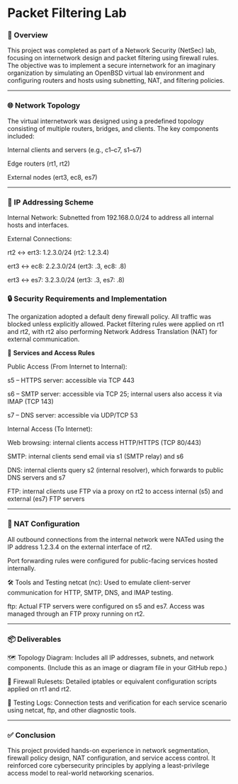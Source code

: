 # Packet Filtering Lab

### 📘 Overview
This project was completed as part of a Network Security (NetSec) lab, focusing on internetwork design and packet filtering using firewall rules. The objective was to implement a secure internetwork for an imaginary organization by simulating an OpenBSD virtual lab environment and configuring routers and hosts using subnetting, NAT, and filtering policies.

---

### 🌐 Network Topology
The virtual internetwork was designed using a predefined topology consisting of multiple routers, bridges, and clients. The key components included:

Internal clients and servers (e.g., c1–c7, s1–s7)

Edge routers (rt1, rt2)

External nodes (ert3, ec8, es7)

---

### 🧩 IP Addressing Scheme
Internal Network: Subnetted from 192.168.0.0/24 to address all internal hosts and interfaces.

External Connections:

rt2 ↔ ert3: 1.2.3.0/24 (rt2: 1.2.3.4)

ert3 ↔ ec8: 2.2.3.0/24 (ert3: .3, ec8: .8)

ert3 ↔ es7: 3.2.3.0/24 (ert3: .3, es7: .8)

### 🔒 Security Requirements and Implementation
The organization adopted a default deny firewall policy. All traffic was blocked unless explicitly allowed. Packet filtering rules were applied on rt1 and rt2, with rt2 also performing Network Address Translation (NAT) for external communication.

 🔐  **Services and Access Rules** 
 
Public Access (From Internet to Internal):

s5 – HTTPS server: accessible via TCP 443

s6 – SMTP server: accessible via TCP 25; internal users also access it via IMAP (TCP 143)

s7 – DNS server: accessible via UDP/TCP 53

Internal Access (To Internet):

Web browsing: internal clients access HTTP/HTTPS (TCP 80/443)

SMTP: internal clients send email via s1 (SMTP relay) and s6

DNS: internal clients query s2 (internal resolver), which forwards to public DNS servers and s7

FTP: internal clients use FTP via a proxy on rt2 to access internal (s5) and external (es7) FTP servers

---

### 🔁 NAT Configuration
All outbound connections from the internal network were NATed using the IP address 1.2.3.4 on the external interface of rt2.

Port forwarding rules were configured for public-facing services hosted internally.

🛠️ Tools and Testing
netcat (nc): Used to emulate client-server communication for HTTP, SMTP, DNS, and IMAP testing.

ftp: Actual FTP servers were configured on s5 and es7. Access was managed through an FTP proxy running on rt2.

---

### 📦 Deliverables
🗺️ Topology Diagram: Includes all IP addresses, subnets, and network components. (Include this as an image or diagram file in your GitHub repo.)

📜 Firewall Rulesets: Detailed iptables or equivalent configuration scripts applied on rt1 and rt2.

📄 Testing Logs: Connection tests and verification for each service scenario using netcat, ftp, and other diagnostic tools.

---

### ✅ Conclusion
This project provided hands-on experience in network segmentation, firewall policy design, NAT configuration, and service access control. It reinforced core cybersecurity principles by applying a least-privilege access model to real-world networking scenarios.
